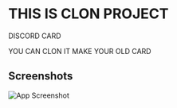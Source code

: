 
# THIS IS CLON PROJECT

DISCORD CARD

YOU CAN CLON IT MAKE YOUR OLD CARD




## Screenshots

![App Screenshot](https://cdn.discordapp.com/attachments/1073281295456665641/1096182874195120269/image.png)

